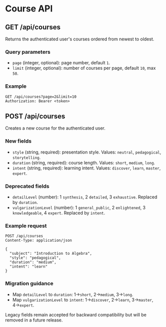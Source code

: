 # Course API

## GET /api/courses

Returns the authenticated user's courses ordered from newest to oldest.

### Query parameters
- `page` (integer, optional): page number, default `1`.
- `limit` (integer, optional): number of courses per page, default `10`, max `50`.

### Example
```
GET /api/courses?page=2&limit=10
Authorization: Bearer <token>
```

## POST /api/courses

Creates a new course for the authenticated user.

### New fields
- `style` (string, required): presentation style. Values: `neutral`, `pedagogical`, `storytelling`.
- `duration` (string, required): course length. Values: `short`, `medium`, `long`.
- `intent` (string, required): learning intent. Values: `discover`, `learn`, `master`, `expert`.

### Deprecated fields
- `detailLevel` (number): 1 `synthesis`, 2 `detailed`, 3 `exhaustive`. Replaced by `duration`.
- `vulgarizationLevel` (number): 1 `general_public`, 2 `enlightened`, 3 `knowledgeable`, 4 `expert`. Replaced by `intent`.

### Example request

```
POST /api/courses
Content-Type: application/json

{
  "subject": "Introduction to Algebra",
  "style": "pedagogical",
  "duration": "medium",
  "intent": "learn"
}
```

### Migration guidance
- Map `detailLevel` to `duration`: 1→`short`, 2→`medium`, 3→`long`.
- Map `vulgarizationLevel` to `intent`: 1→`discover`, 2→`learn`, 3→`master`, 4→`expert`.

Legacy fields remain accepted for backward compatibility but will be removed in a future release.
